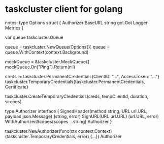 taskcluster client for golang
=============================

notes:
type Options struct {
    Authorizer
    BaseURL string
    got.Got
    Logger
    Metrics
}

var queue taskcluster.Queue

queue = taskcluster.NewQueue(Options{})
queue = queue.WithContext(context.Background)

mockQueue = &taskcluster.MockQueue{}
mockQueue.On("Ping").Return(nil)

creds := taskcluster.PermanentCredentials{ClientID: "...", AccessToken: "..."}
taskcluster.TemporaryCredentials{taskcluster.PermanentCredentials, Certificate}

taskcluster.CreateTemporaryCredentials(creds, tempClientId, duration, scopes)

type Authorizer interface {
  SignedHeader(method string, URL url.URL, payload json.Message) (string, error)
  SignURL(URL url.URL) (url.URL, error)
  WithAuthorizedScopes(scopes ...string) Authorizer
}

taskcluster.NewAuthorizer(func(ctx context.Context) (taskcluster.TemporaryCredentials, error) {...}) Authorizer
